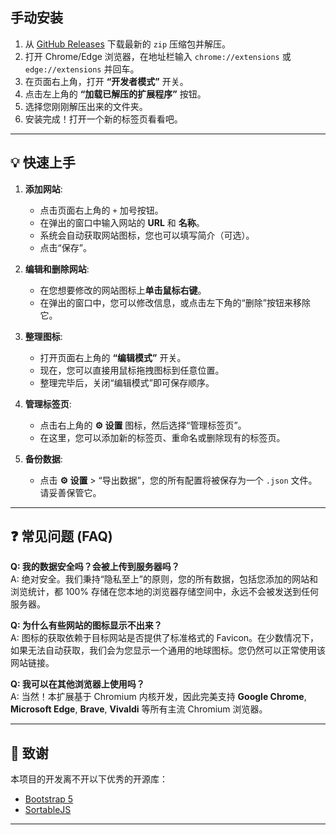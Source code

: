 ## 手动安装

1.  从 [GitHub Releases](https://github.com/your-repo/releases) 下载最新的 `zip` 压缩包并解压。
2.  打开 Chrome/Edge 浏览器，在地址栏输入 `chrome://extensions` 或 `edge://extensions` 并回车。
3.  在页面右上角，打开 **“开发者模式”** 开关。
4.  点击左上角的 **“加载已解压的扩展程序”** 按钮。
5.  选择您刚刚解压出来的文件夹。
6.  安装完成！打开一个新的标签页看看吧。

---

## 💡 快速上手

1.  **添加网站**:
    *   点击页面右上角的 `+` 加号按钮。
    *   在弹出的窗口中输入网站的 **URL** 和 **名称**。
    *   系统会自动获取网站图标，您也可以填写简介（可选）。
    *   点击“保存”。

2.  **编辑和删除网站**:
    *   在您想要修改的网站图标上**单击鼠标右键**。
    *   在弹出的窗口中，您可以修改信息，或点击左下角的“删除”按钮来移除它。

3.  **整理图标**:
    *   打开页面右上角的 **“编辑模式”** 开关。
    *   现在，您可以直接用鼠标拖拽图标到任意位置。
    *   整理完毕后，关闭“编辑模式”即可保存顺序。

4.  **管理标签页**:
    *   点击右上角的 **⚙️ 设置** 图标，然后选择“管理标签页”。
    *   在这里，您可以添加新的标签页、重命名或删除现有的标签页。

5.  **备份数据**:
    *   点击 **⚙️ 设置** > “导出数据”，您的所有配置将被保存为一个 `.json` 文件。请妥善保管它。

---

## ❓ 常见问题 (FAQ)

**Q: 我的数据安全吗？会被上传到服务器吗？**  
A: 绝对安全。我们秉持“隐私至上”的原则，您的所有数据，包括您添加的网站和浏览统计，都 100% 存储在您本地的浏览器存储空间中，永远不会被发送到任何服务器。

**Q: 为什么有些网站的图标显示不出来？**  
A: 图标的获取依赖于目标网站是否提供了标准格式的 Favicon。在少数情况下，如果无法自动获取，我们会为您显示一个通用的地球图标。您仍然可以正常使用该网站链接。

**Q: 我可以在其他浏览器上使用吗？**  
A: 当然！本扩展基于 Chromium 内核开发，因此完美支持 **Google Chrome**, **Microsoft Edge**, **Brave**, **Vivaldi** 等所有主流 Chromium 浏览器。

---
## 🙏 致谢

本项目的开发离不开以下优秀的开源库：
*   [Bootstrap 5](https://getbootstrap.com/)
*   [SortableJS](https://github.com/SortableJS/Sortable)

---
